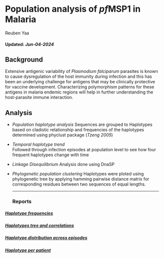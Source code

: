 Population analysis of *pf*MSP1 in Malaria
================
Reuben Yaa
<h4>  
Updated: <i>Jun-04-2024</i>  
</h4>

## Background

Extensive antigenic variability of *Plasmodium falciparum* parasites is
known to cause dysregulation of the host immunity during infection and
this has been an underlying challenge for antigens that may be
clinically protective for vaccine development. Characterizing
polymorphism patterns for these antigens in malaria endemic regions will
help in further understanding the host-parasite immune interaction.

## Analysis

- *Population haplotype analysis* Sequences are grouped to Haplotypes
  based on cladistic relationship and frequencies of the haplotypes
  determined using phyclust package (*Tzeng 2005*)

- *Temporal haplotype trend*  
  Followed through infection episodes at population level to see how
  four frequent haplotypes change with time

- *Linkage Disequilibrium* Analysis done using DnaSP

- *Phylogenetic population clustering* Haplotypes were ploted using
  phylogenetic tree by applying hamming pairwise distance matrix for
  corresponding residues between two sequences of equal lengths.

  <hr>

  ### Reports

##### [Haplotype frequencies](https://mangiruben.github.io/pfMSP1-Malaria/code/haplo_freq)

##### [Haplotypes tree and correlations](https://mangiruben.github.io/pfMSP1-Malaria/code/haplo_tree_cor)

##### [Haplotype distribution across episodes](https://mangiruben.github.io/pfMSP1-Malaria/code/hap_distribution)

##### [Haplotype per patient](https://mangiruben.github.io/pfMSP1-Malaria/code/haplotype_per_patient)
